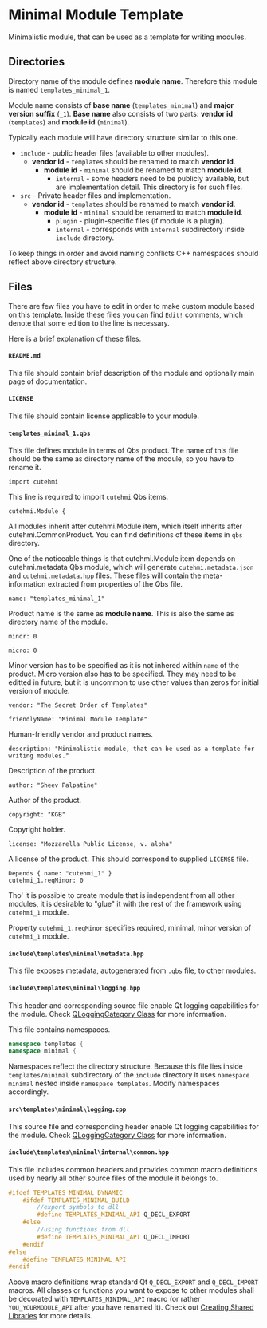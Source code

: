 # Minimal Module Template

Minimalistic module, that can be used as a template for writing modules.


## Directories

Directory name of the module defines __module name__. Therefore this 
module is named `templates_minimal_1`.

Module name consists of __base name__ (`templates_minimal`) and __major
version suffix__ (`_1`). __Base name__ also consists of two parts: __vendor id__
(`templates`) and __module id__ (`minimal`).

Typically each module will have directory structure similar to this one.

- `include` - public header files (available to other modules).
    - __vendor id__ - `templates` should be renamed to match __vendor id__.
        - __module id__ - `minimal` should be renamed to match __module id__.
            - `internal` - some headers need to be publicly available, but are
            implementation detail. This directory is for such files.
- `src` - Private header files and implementation.
    - __vendor id__ - `templates` should be renamed to match __vendor id__.
        - __module id__ - `minimal` should be renamed to match __module id__.
            - `plugin` - plugin-specific files (if module is a plugin).
            - `internal` - corresponds with `internal` subdirectory inside 
            `include` directory.

To keep things in order and avoid naming conflicts C++ namespaces should reflect
above directory structure.


## Files

There are few files you have to edit in order to make custom module based on
this template. Inside these files you can find `Edit!` comments, which denote
that some edition to the line is necessary.

Here is a brief explanation of these files.

#### `README.md`

This file should contain brief description of the module and optionally
main page of documentation.


#### `LICENSE`

This file should contain license applicable to your module.


#### `templates_minimal_1.qbs`

This file defines module in terms of Qbs product. The name of this file should
be the same as directory name of the module, so you have to rename it.

```qbs
import cutehmi
```
This line is required to import `cutehmi` Qbs items.

```qbs
cutehmi.Module {
```
All modules inherit after cutehmi.Module item, which itself inherits after
cutehmi.CommonProduct. You can find definitions of these items in `qbs`
directory.

One of the noticeable things is that cutehmi.Module item depends on
cutehmi.metadata Qbs module, which will generate `cutehmi.metadata.json` and
`cutehmi.metadata.hpp` files. These files will contain the meta-information
extracted from properties of the Qbs file.

```qbs
name: "templates_minimal_1"
```
Product name is the same as __module name__. This is also the same as directory
name of the module.

```qbs
minor: 0

micro: 0
```
Minor version has to be specified as it is not inhered within `name` of
the product. Micro version also has to be specified. They may need to be editted
in future, but it is uncommon to use other values than zeros for initial version
of module.

```qbs
vendor: "The Secret Order of Templates"

friendlyName: "Minimal Module Template"
```
Human-friendly vendor and product names.

```qbs
description: "Minimalistic module, that can be used as a template for writing modules."
```
Description of the product.

```qbs
author: "Sheev Palpatine"
```
Author of the product.

```qbs
copyright: "KGB"
```
Copyright holder.

```qbs
license: "Mozzarella Public License, v. alpha"
```
A license of the product. This should correspond to supplied `LICENSE` file.

```qbs
Depends { name: "cutehmi_1" }
cutehmi_1.reqMinor: 0
```
Tho' it is possible to create module that is independent from all other
modules, it is desirable to "glue" it with the rest of the framework
using `cutehmi_1` module.

Property `cutehmi_1.reqMinor` specifies required, minimal, minor version of
`cutehmi_1` module.


#### `include\templates\minimal\metadata.hpp`

This file exposes metadata, autogenerated from `.qbs` file, to other
modules.


#### `include\templates\minimal\logging.hpp`

This header and corresponding source file enable Qt logging capabilities for the
module. Check
[QLoggingCategory Class](http://doc.qt.io/qt-5/qloggingcategory.html) for more
information.

This file contains namespaces.
```cpp
namespace templates {
namespace minimal {
```
Namespaces reflect the directory structure. Because this file lies inside 
`templates/minimal` subdirectory of the `include` directory it uses
`namespace minimal` nested inside `namespace templates`. Modify namespaces
accordingly.


#### `src\templates\minimal\logging.cpp`

This source file and corresponding header enable Qt logging capabilities for the
module. Check
[QLoggingCategory Class](http://doc.qt.io/qt-5/qloggingcategory.html) for more
information.


#### `include\templates\minimal\internal\common.hpp`

This file includes common headers and provides common macro definitions used by
nearly all other source files of the module it belongs to.

```cpp
#ifdef TEMPLATES_MINIMAL_DYNAMIC
	#ifdef TEMPLATES_MINIMAL_BUILD
		//export symbols to dll
		#define TEMPLATES_MINIMAL_API Q_DECL_EXPORT
	#else
		//using functions from dll
		#define TEMPLATES_MINIMAL_API Q_DECL_IMPORT
	#endif
#else
	#define TEMPLATES_MINIMAL_API
#endif
```
Above macro definitions wrap standard Qt `Q_DECL_EXPORT` and `Q_DECL_IMPORT`
macros. All classes or functions you want to expose to other modules shall be
decorated with `TEMPLATES_MINIMAL_API` macro (or rather
`YOU_YOURMODULE_API` after you have renamed it). Check out
[Creating Shared Libraries](https://doc.qt.io/Qt-5/sharedlibrary.html) for more
details.


